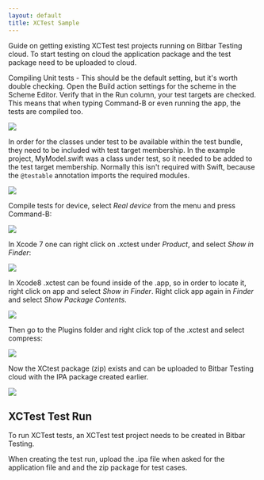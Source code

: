```yaml
---
layout: default
title: XCTest Sample
---
```


Guide on getting existing XCTest test projects running on Bitbar Testing cloud. To start testing on cloud the application package and the test package need to be uploaded to cloud. 


Compiling Unit tests - This should be the default setting, but it's worth double checking. Open the Build action settings for the scheme in the Scheme Editor.
 Verify that in the Run column, your test targets are checked. This means that when typing Command-B or even running the app, the tests are compiled too.
 
![]({{site.github.url}}/assets/xcode/xctest/xc-xctest-1.png)


In order for the classes under test to be available within the test bundle, they need to be included with test target membership. 
In the example project, MyModel.swift was a class under test, so it needed to be added to the test target membership. Normally this isn't required with Swift, because the `@testable` annotation imports the required modules.


![]({{site.github.url}}/assets/xcode/xctest/xc-xctest-2.png)


Compile tests for device, select *Real device* from the menu and press Command-B:

![]({{site.github.url}}/assets/xcode/xctest/xc-xctest-3.png)

In Xcode 7 one can right click on .xctest under *Product*, and select *Show in Finder*:

![]({{site.github.url}}/assets/xcode/xctest/xc-xctest-4.png)

In Xcode8 .xctest can be found inside of the .app, so in order to locate it, right click on  app and select *Show in Finder*. Right click app again in *Finder* and select *Show Package Contents*.

![]({{site.github.url}}/assets/xcode/xctest/xc-xctest-5.png)

Then go to the Plugins folder and right click top of the .xctest and select compress:

![]({{site.github.url}}/assets/xcode/xctest/xc-xctest-6.png)

Now the  XCtest package (zip) exists and can be uploaded to Bitbar Testing cloud with the IPA package created earlier.

![]({{site.github.url}}/assets/xcode/xctest/xc-xctest-7.png)


## XCTest Test Run

To run XCTest tests, an XCTest test project needs to be created in Bitbar Testing.

When creating the test run, upload the .ipa file when asked for the application file and and the zip package for test cases. 